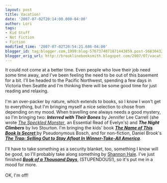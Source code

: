 ```yaml
---
layout: post
title: Vacation!
date: '2007-07-02T20:14:00.000-04:00'
author: Lori
tags:
- Kid Stuff
- Not Fiction
- Fiction
modified_time: '2007-07-02T20:54:21.686-04:00'
blogger_id: tag:blogger.com,1999:blog-5767374071871443859.post-5683043273836921463
blogger_orig_url: http://brooklinebooksmith.blogspot.com/2007/07/vacation.html
---
```


It could not come at a better time. Even people who love their job need some time away, and I've been feeling the need to be out of this basement for a bit. I'll be headed to the Pacific Northwest, spending a few days in Victoria then Seattle and I'm thinking there will be some good time for just reading and relaxing.<br /><br />I'm an over-packer by nature, which extends to books, so I know I won't get to everything, but I'm bringing myself a nice selection to chose from depending on my mood. When travelling one always needs a good mystery, so I'm bringing two: <strong><em>Interred with Their Bones</em></strong> by Jennifer Lee Carrell (she wrote <em><a href="http://brookline.booksense.com/NASApp/store/Product?s=showproduct&isbn=9780452285071">The Speckled Monster</a></em>, an Essential Read of Evelyn's) and <strong><em>The Night Climbers</em></strong> by Ivo Stourton. I'm bringing the kids' book <a href="http://brookline.booksense.com/NASApp/store/Search?s=results&amp;initiate=yes&fromauthor=yes&amp;author=5839208"><strong><em>The Name of This Book Is Secret</em></strong> </a>by Pseudonymous Bosch, and for non-fiction, Daniel Brook's <strong><em><a href="http://brookline.booksense.com/NASApp/store/Product?s=showproduct&isbn=9780805080650">The Trap: Selling Out to Stay Afloat In Winner-Take-All America</a></em></strong>.<br /><br />I'll have to take something as a security blanket, too, something I know will be good, so I'll probably take along something by <a href="http://www.squeetus.com/stage/main.html">Shannon Hale</a>. I've just finished <strong><em><a href="http://brookline.booksense.com/NASApp/store/Product?s=showproduct&isbn=9781599900513">Book of a Thousand Days</a></em></strong>, (STUPENDOUS!), so it's put me in a mood for more.<br /><br />OK, I'm off!